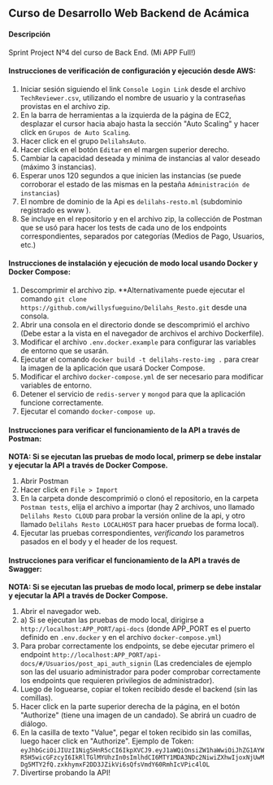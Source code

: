 ## Curso de Desarrollo Web Backend de Acámica

#### Descripción

Sprint Project Nº4 del curso de Back End. (Mi APP Full!)

#### Instrucciones de verificación de configuración y ejecución desde AWS:

1. Iniciar sesión siguiendo el link `Console Login Link` desde el archivo `TechReviewer.csv`, utilizando el nombre de usuario y la contraseñas provistas en el archivo zip.
2. En la barra de herramientas a la izquierda de la página de EC2, desplazar el cursor hacia abajo hasta la sección "Auto Scaling" y hacer click en `Grupos de Auto Scaling`.
3. Hacer click en el grupo `DelilahsAuto`.
4. Hacer click en el botón `Editar` en el margen superior derecho.
5. Cambiar la capacidad deseada y minima de instancias al valor deseado (máximo 3 instancias).
6. Esperar unos 120 segundos a que inicien las instancias (se puede corroborar el estado de las mismas en la pestaña `Administración de instancias`)
7. El nombre de dominio de la Api es `delilahs-resto.ml` (subdominio registrado es www ).
8. Se incluye en el repositorio y en el archivo zip, la collección de Postman que se usó para hacer los tests de cada uno de los endpoints correspondientes, separados por categorías (Medios de Pago, Usuarios, etc.)

#### Instrucciones de instalación y ejecución de modo local usando Docker y Docker Compose:

1. Descomprimir el archivo zip. **Alternativamente puede ejecutar el comando `git clone https://github.com/willysfueguino/Delilahs_Resto.git` desde una consola.
2. Abrir una consola en el directorio donde se descomprimió el archivo (Debe estar a la vista en el navegador de archivos el archivo Dockerfile).
3. Modificar el archivo `.env.docker.example` para configurar las variables de entorno que se usarán.
4. Ejecutar el comando `docker build -t delilahs-resto-img .` para crear la imagen de la aplicación que usará Docker Compose.
6. Modificar el archivo `docker-compose.yml` de ser necesario para modificar variables de entorno.
6. Detener el servicio de `redis-server` y `mongod` para que la aplicación funcione correctamente.
7. Ejecutar el comando `docker-compose up`.

#### Instrucciones para verificar el funcionamiento de la API a través de Postman:

**NOTA: Si se ejecutan las pruebas de modo local, primerp se debe instalar y ejecutar la API a través de Docker Compose.**
1. Abrir Postman
2. Hacer click en `File > Import`
3. En la carpeta donde descomprimió o clonó el repositorio, en la carpeta `Postman tests`, elija el archivo a importar (hay 2 archivos, uno llamado `Delilahs Resto CLOUD` para probar la versión online de la api, y otro llamado `Delilahs Resto LOCALHOST` para hacer pruebas de forma local).
4. Ejecutar las pruebas correspondientes, *verificando* los parametros pasados en el body y el header de los request.

#### Instrucciones para verificar el funcionamiento de la API a través de Swagger:
**NOTA: Si se ejecutan las pruebas de modo local, primerp se debe instalar y ejecutar la API a través de Docker Compose.**
1. Abrir el navegador web.
2. a) Si se ejecutan las pruebas de modo local, dirigirse a `http://localhost:APP_PORT/api-docs` (donde APP_PORT es el puerto definido en `.env.docker` y en el archivo `docker-compose.yml`)
3. Para probar correctamente los endpoints, se debe ejecutar primero el endpoint `http://localhost:APP_PORT/api-docs/#/Usuarios/post_api_auth_signin` (Las credenciales de ejemplo son las del usuario administrador para poder comprobar correctamente los endpoints que requieren privilegios de administrador).
4. Luego de loguearse, copiar el token recibido desde el backend (sin las comillas).
5. Hacer click en la parte superior derecha de la página, en el botón "Authorize" (tiene una imagen de un candado). Se abrirá un cuadro de diálogo.
6. En la casilla de texto "Value", pegar el token recibido sin las comillas, luego hacer click en "Authorize". Ejemplo de Token: `eyJhbGciOiJIUzI1Nig5HnR5cCI6IkpXVCJ9.eyJ1aWQiOnsiZW1haWwiOiJhZG1AYWR5H5wicGFzcyI6IkRlTGlMYUhzIn0sImlhdCI6MTY1MDA3NDc2NiwiZXhwIjoxNjUwMDg5MTY2fQ.zxkhymxF2DD3JZikVi6sQfsVmdY60RmhIcVPic4lOL`
7. Divertirse probando la API! 

